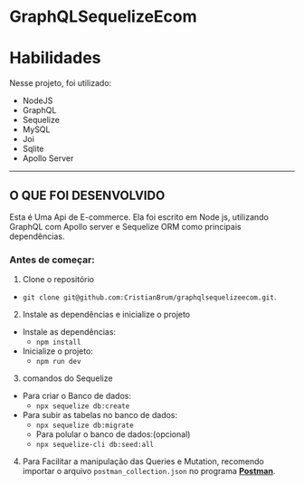 # GraphQLSequelizeEcom

# Habilidades

Nesse projeto, foi utilizado:

  - NodeJS
  - GraphQL
  - Sequelize
  - MySQL
  - Joi
  - Sqlite
  - Apollo Server
---


## O QUE FOI DESENVOLVIDO

Esta é Uma Api de E-commerce. Ela foi escrito em Node js, utilizando GraphQL com Apollo server e Sequelize ORM como principais dependências.


### Antes de começar:

1. Clone o repositório
  * `git clone git@github.com:CristianBrum/graphqlsequelizeecom.git`.


2. Instale as dependências e inicialize o projeto
  * Instale as dependências:
    * `npm install`
  * Inicialize o projeto:
    * `npm run dev`

3. comandos do Sequelize
  * Para criar o Banco de dados:
    * `npx sequelize db:create`
  * Para subir as tabelas no banco de dados:
    * `npx sequelize db:migrate`
    * Para polular o banco de dados:(opcional)
    * `npx sequelize-cli db:seed:all`

4. Para Facilitar a manipulação das Queries e Mutation, recomendo importar o arquivo `postman_collection.json` no programa [**Postman**](https://www.postman.com/downloads/).